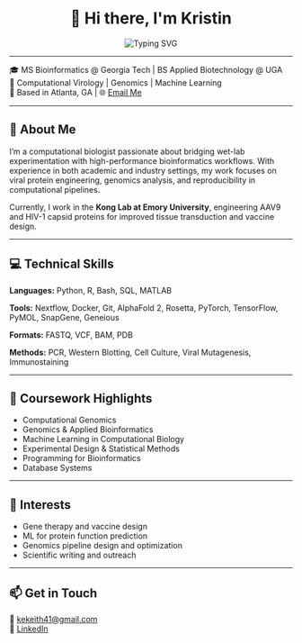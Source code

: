 ## <h1 align="center">👋 Hi there, I'm Kristin</h1>

<div align="center">
  <img src="https://readme-typing-svg.demolab.com?font=Fira+Code&weight=500&size=25&pause=1000&color=3332F7&width=480&lines=Passionate+bioinformatician;Data-driven+discovery+in+biology+;Nextflow%2C+Docker%2C+repeat;Protein%2C+pipeline%2C+publish;Reproducible+research+advocate" alt="Typing SVG" />
</div>

---

🎓 MS Bioinformatics @ Georgia Tech | BS Applied Biotechnology @ UGA  
🔬 Computational Virology | Genomics | Machine Learning  
📍 Based in Atlanta, GA | 🌐 [Email Me](mailto:kekeith41@gmail.com)

---

## 🧬 About Me

I’m a computational biologist passionate about bridging wet-lab experimentation with high-performance bioinformatics workflows. With experience in both academic and industry settings, my work focuses on viral protein engineering, genomics analysis, and reproducibility in computational pipelines.

Currently, I work in the **Kong Lab at Emory University**, engineering AAV9 and HIV-1 capsid proteins for improved tissue transduction and vaccine design.

---

## 💻 Technical Skills

**Languages:** Python, R, Bash, SQL, MATLAB 

**Tools:** Nextflow, Docker, Git, AlphaFold 2, Rosetta, PyTorch, TensorFlow, PyMOL, SnapGene, Geneious 

**Formats:** FASTQ, VCF, BAM, PDB 

**Methods:** PCR, Western Blotting, Cell Culture, Viral Mutagenesis, Immunostaining

---

## 🧠 Coursework Highlights

- Computational Genomics
- Genomics & Applied Bioinformatics
- Machine Learning in Computational Biology
- Experimental Design & Statistical Methods
- Programming for Bioinformatics
- Database Systems

---

## 📌 Interests

- Gene therapy and vaccine design 
- ML for protein function prediction  
- Genomics pipeline design and optimization  
- Scientific writing and outreach

---

## 📫 Get in Touch

📧 [kekeith41@gmail.com](mailto:kekeith41@gmail.com)  
🔗 [LinkedIn](https://www.linkedin.com/in/kristin-keith-103211206)  

<!--
**binfwizard/binfwizard** is a ✨ _special_ ✨ repository because its `README.md` (this file) appears on your GitHub profile.

Here are some ideas to get you started:

- 🔭 I’m currently working on ...
- 🌱 I’m currently learning ...
- 👯 I’m looking to collaborate on ...
- 🤔 I’m looking for help with ...
- 💬 Ask me about ...
- 📫 How to reach me: ...
- 😄 Pronouns: ...
- ⚡ Fun fact: ...
-->
